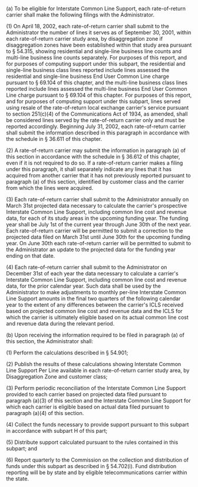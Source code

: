 (a) To be eligible for Interstate Common Line Support, each rate-of-return carrier shall make the following filings with the Administrator.

(1) On April 18, 2002, each rate-of-return carrier shall submit to the Administrator the number of lines it serves as of September 30, 2001, within each rate-of-return carrier study area, by disaggregation zone if disaggregation zones have been established within that study area pursuant to § 54.315, showing residential and single-line business line counts and multi-line business line counts separately. For purposes of this report, and for purposes of computing support under this subpart, the residential and single-line business class lines reported include lines assessed the residential and single-line business End User Common Line charge pursuant to § 69.104 of this chapter, and the multi-line business class lines reported include lines assessed the multi-line business End User Common Line charge pursuant to § 69.104 of this chapter. For purposes of this report, and for purposes of computing support under this subpart, lines served using resale of the rate-of-return local exchange carrier's service pursuant to section 251(c)(4) of the Communications Act of 1934, as amended, shall be considered lines served by the rate-of-return carrier only and must be reported accordingly. Beginning July 31, 2002, each rate-of-return carrier shall submit the information described in this paragraph in accordance with the schedule in § 36.611 of this chapter.

(2) A rate-of-return carrier may submit the information in paragraph (a) of this section in accordance with the schedule in § 36.612 of this chapter, even if it is not required to do so. If a rate-of-return carrier makes a filing under this paragraph, it shall separately indicate any lines that it has acquired from another carrier that it has not previously reported pursuant to paragraph (a) of this section, identified by customer class and the carrier from which the lines were acquired.

(3) Each rate-of-return carrier shall submit to the Administrator annually on March 31st projected data necessary to calculate the carrier's prospective Interstate Common Line Support, including common line cost and revenue data, for each of its study areas in the upcoming funding year. The funding year shall be July 1st of the current year through June 30th of the next year. Each rate-of-return carrier will be permitted to submit a correction to the projected data filed on March 31st until June 30th for the upcoming funding year. On June 30th each rate-of-return carrier will be permitted to submit to the Administrator an update to the projected data for the funding year ending on that date.

(4) Each rate-of-return carrier shall submit to the Administrator on December 31st of each year the data necessary to calculate a carrier's Interstate Common Line Support, including common line cost and revenue data, for the prior calendar year. Such data shall be used by the Administrator to make adjustments to monthly per-line Interstate Common Line Support amounts in the final two quarters of the following calendar year to the extent of any differences between the carrier's ICLS received based on projected common line cost and revenue data and the ICLS for which the carrier is ultimately eligible based on its actual common line cost and revenue data during the relevant period.

(b) Upon receiving the information required to be filed in paragraph (a) of this section, the Administrator shall:

(1) Perform the calculations described in § 54.901;

(2) Publish the results of these calculations showing Interstate Common Line Support Per Line available in each rate-of-return carrier study area, by Disaggregation Zone and customer class;

(3) Perform periodic reconciliation of the Interstate Common Line Support provided to each carrier based on projected data filed pursuant to paragraph (a)(3) of this section and the Interstate Common Line Support for which each carrier is eligible based on actual data filed pursuant to paragraph (a)(4) of this section.

(4) Collect the funds necessary to provide support pursuant to this subpart in accordance with subpart H of this part;

(5) Distribute support calculated pursuant to the rules contained in this subpart; and

(6) Report quarterly to the Commission on the collection and distribution of funds under this subpart as described in § 54.702(i). Fund distribution reporting will be by state and by eligible telecommunications carrier within the state.

